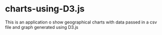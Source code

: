 # charts-using-D3.js

This is an application o show geographical charts with data passed in a csv file and graph generated using D3.js
